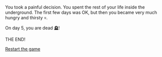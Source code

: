 You took a painful decision. You spent the rest of your life inside the underground. The first few days was OK, but then you became very much hungry and thirsty 💀.

On day 5, you are dead 🪦!

THE END!

[Restart the game](../begin-journey.md)
